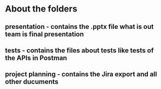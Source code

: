 # About the folders
## presentation - contains the .pptx file what is out team is final presentation
## tests - contains the files about tests like tests of the APIs in Postman
## project planning - contains the Jira export and all other ducuments

